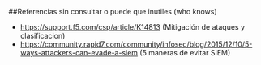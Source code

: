 ##Referencias sin consultar o puede que inutiles (who knows)

* <https://support.f5.com/csp/article/K14813> (Mitigación de ataques y clasificacion)
* <https://community.rapid7.com/community/infosec/blog/2015/12/10/5-ways-attackers-can-evade-a-siem> (5 maneras de evitar SIEM)